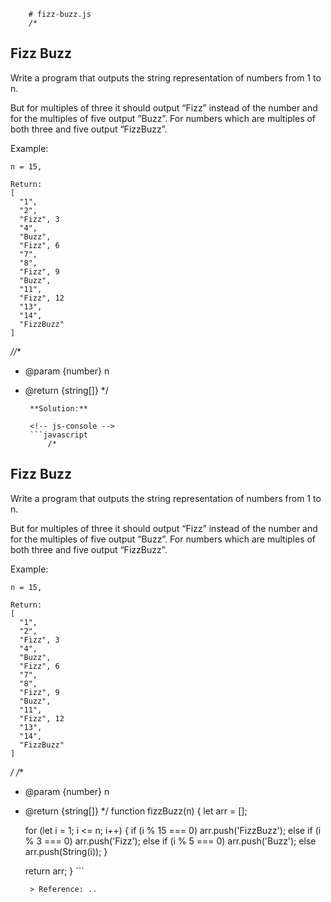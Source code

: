 
        # fizz-buzz.js
        /*
## Fizz Buzz
Write a program that outputs the string representation of numbers from 1 to n.

But for multiples of three it should output “Fizz” instead of the number and for the multiples of five output “Buzz”. For numbers which are multiples of both three and five output “FizzBuzz”.

Example:
```
n = 15,

Return:
[
  "1",
  "2",
  "Fizz", 3
  "4",
  "Buzz",
  "Fizz", 6
  "7",
  "8",
  "Fizz", 9
  "Buzz",
  "11",
  "Fizz", 12
  "13",
  "14",
  "FizzBuzz"
]
```
*//**
 * @param {number} n
 * @return {string[]}
 */
        
        **Solution:**
        
        <!-- js-console -->
        ```javascript
            /*
## Fizz Buzz
Write a program that outputs the string representation of numbers from 1 to n.

But for multiples of three it should output “Fizz” instead of the number and for the multiples of five output “Buzz”. For numbers which are multiples of both three and five output “FizzBuzz”.

Example:
```
n = 15,

Return:
[
  "1",
  "2",
  "Fizz", 3
  "4",
  "Buzz",
  "Fizz", 6
  "7",
  "8",
  "Fizz", 9
  "Buzz",
  "11",
  "Fizz", 12
  "13",
  "14",
  "FizzBuzz"
]
```
*/
/**
 * @param {number} n
 * @return {string[]}
 */
function fizzBuzz(n) {
    let arr = [];

    for (let i = 1; i <= n; i++) {
        if (i % 15 === 0) arr.push('FizzBuzz');
        else if (i % 3 === 0) arr.push('Fizz');
        else if (i % 5 === 0) arr.push('Buzz');
        else arr.push(String(i));
    }

    return arr;
}
        ```
        
        > Reference: ..
        
        